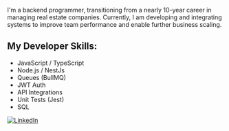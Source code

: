 

I'm a backend programmer, transitioning from a nearly 10-year career in managing real estate companies. Currently, I am developing and integrating systems to improve team performance and enable further business scaling.

## My Developer Skills:

- JavaScript / TypeScript
- Node.js / NestJs
- Queues (BullMQ)
- JWT Auth
- API Integrations
- Unit Tests (Jest)
- SQL

<a href="https://www.linkedin.com/in/gabrielsacampos">
    <img src="https://img.shields.io/badge/linkedin-%230077B5.svg?style=for-the-badge&logo=linkedin&logoColor=white" alt="LinkedIn">
</a>

